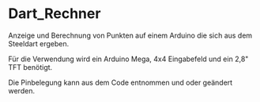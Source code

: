 # Dart_Rechner
Anzeige und Berechnung von Punkten auf einem Arduino die sich aus dem Steeldart ergeben.

Für die Verwendung wird ein Arduino Mega, 4x4 Eingabefeld und ein 2,8" TFT benötigt.

Die Pinbelegung kann aus dem Code entnommen und oder geändert werden.
